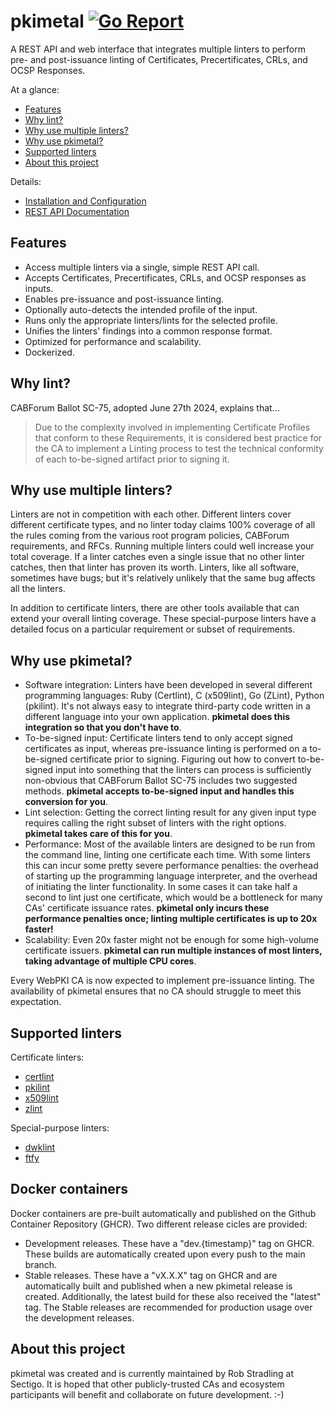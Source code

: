 # pkimetal [![Go Report](https://goreportcard.com/badge/github.com/pkimetal/pkimetal)](https://goreportcard.com/report/github.com/pkimetal/pkimetal)

A REST API and web interface that integrates multiple linters to perform pre- and post-issuance linting of Certificates, Precertificates, CRLs, and OCSP Responses.

At a glance:

- [Features](#features)
- [Why lint?](#why-lint)
- [Why use multiple linters?](#why-use-multiple-linters)
- [Why use pkimetal?](#why-use-pkimetal)
- [Supported linters](#supported-linters)
- [About this project](#about-this-project)

Details:

- [Installation and Configuration](doc/INSTALL.md)
- [REST API Documentation](doc/REST_API.md)

## Features

- Access multiple linters via a single, simple REST API call.
- Accepts Certificates, Precertificates, CRLs, and OCSP responses as inputs.
- Enables pre-issuance and post-issuance linting.
- Optionally auto-detects the intended profile of the input.
- Runs only the appropriate linters/lints for the selected profile.
- Unifies the linters' findings into a common response format.
- Optimized for performance and scalability.
- Dockerized.

## Why lint?

CABForum Ballot SC-75, adopted June 27th 2024, explains that...

> Due to the complexity involved in implementing Certificate Profiles that conform to these Requirements, it is considered best practice for the CA to implement a Linting process to test the technical conformity of each to-be-signed artifact prior to signing it.

## Why use multiple linters?

Linters are not in competition with each other. Different linters cover different certificate types, and no linter today claims 100% coverage of all the rules coming from the various root program policies, CABForum requirements, and RFCs. Running multiple linters could well increase your total coverage. If a linter catches even a single issue that no other linter catches, then that linter has proven its worth. Linters, like all software, sometimes have bugs; but it's relatively unlikely that the same bug affects all the linters.

In addition to certificate linters, there are other tools available that can extend your overall linting coverage. These special-purpose linters have a detailed focus on a particular requirement or subset of requirements.

## Why use pkimetal?

- Software integration: Linters have been developed in several different programming languages: Ruby (Certlint), C (x509lint), Go (ZLint), Python (pkilint). It's not always easy to integrate third-party code written in a different language into your own application. **pkimetal does this integration so that you don't have to**.
- To-be-signed input: Certificate linters tend to only accept signed certificates as input, whereas pre-issuance linting is performed on a to-be-signed certificate prior to signing. Figuring out how to convert to-be-signed input into something that the linters can process is sufficiently non-obvious that CABForum Ballot SC-75 includes two suggested methods. **pkimetal accepts to-be-signed input and handles this conversion for you**.
- Lint selection: Getting the correct linting result for any given input type requires calling the right subset of linters with the right options. **pkimetal takes care of this for you**.
- Performance: Most of the available linters are designed to be run from the command line, linting one certificate each time. With some linters this can incur some pretty severe performance penalties: the overhead of starting up the programming language interpreter, and the overhead of initiating the linter functionality. In some cases it can take half a second to lint just one certificate, which would be a bottleneck for many CAs' certificate issuance rates. **pkimetal only incurs these performance penalties once; linting multiple certificates is up to 20x faster!**
- Scalability: Even 20x faster might not be enough for some high-volume certificate issuers. **pkimetal can run multiple instances of most linters, taking advantage of multiple CPU cores**.

Every WebPKI CA is now expected to implement pre-issuance linting. The availability of pkimetal ensures that no CA should struggle to meet this expectation.

## Supported linters

Certificate linters:
- [certlint](https://github.com/certlint/certlint)
- [pkilint](https://github.com/digicert/pkilint)
- [x509lint](https://github.com/kroeckx/x509lint)
- [zlint](https://github.com/zmap/zlint)

Special-purpose linters:
- [dwklint](https://github.com/CVE-2008-0166/dwklint)
- [ftfy](https://github.com/rspeer/python-ftfy)

## Docker containers

Docker containers are pre-built automatically and published on the Github Container Repository (GHCR). Two different release cicles are provided:

- Development releases. These have a "dev.{timestamp}" tag on GHCR. These builds are automatically created upon every push to the main branch.
- Stable releases. These have a "vX.X.X" tag on GHCR and are automatically built and published when a new pkimetal release is created. Additionally, the latest build for these also received the "latest" tag. The Stable releases are recommended for production usage over the development releases. 

## About this project

pkimetal was created and is currently maintained by Rob Stradling at Sectigo. It is hoped that other publicly-trusted CAs and ecosystem participants will benefit and collaborate on future development.  :-)
